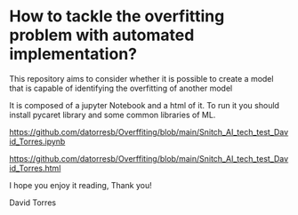 # How to tackle the overfitting problem with automated implementation?

This repository aims to consider whether it is possible to create a model that is capable of identifying the overfitting of another model

It is composed of a jupyter Notebook and a html of it. To run it you should install pycaret library and some common libraries of ML.

https://github.com/datorresb/Overffiting/blob/main/Snitch_AI_tech_test_David_Torres.ipynb

https://github.com/datorresb/Overffiting/blob/main/Snitch_AI_tech_test_David_Torres.html

I hope you enjoy it reading, Thank you!

David Torres
